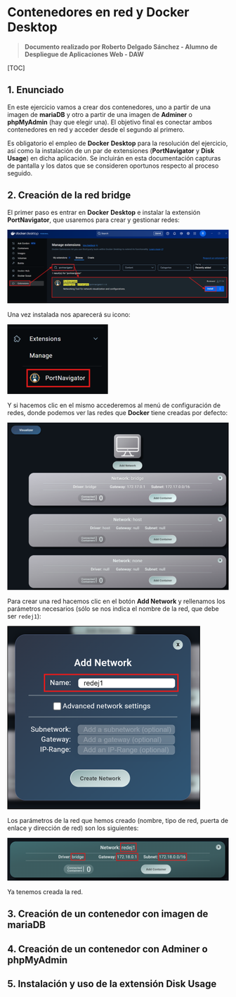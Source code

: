 # Contenedores en red y Docker Desktop

> **Documento realizado por Roberto Delgado Sánchez - Alumno de Despliegue de Aplicaciones Web - DAW**

[TOC]

## 1. Enunciado

En este ejercicio vamos a crear dos contenedores, uno a partir de una imagen de **mariaDB** y otro a partir de una imagen de **Adminer** o **phpMyAdmin** (hay que elegir una). El objetivo final es conectar ambos contenedores en red y acceder desde el segundo al primero.

Es obligatorio el empleo de **Docker** **Desktop** para la resolución del ejercicio, así como la instalación de un par de extensiones (**PortNavigator** y **Disk** **Usage**) en dicha aplicación. Se incluirán en esta documentación capturas de pantalla y los datos que se consideren oportunos respecto al proceso seguido.

## 2. Creación de la red bridge

El primer paso es entrar en **Docker** **Desktop** e instalar la extensión **PortNavigator**, que usaremos para crear y gestionar redes:

<img src="./ejercicio1.assets/image-20250417101633606.png" alt="image-20250417101633606" style="zoom:80%;" />

Una vez instalada nos aparecerá su icono:

<img src="./ejercicio1.assets/image-20250417101800716.png" alt="image-20250417101800716" style="zoom: 50%;" />

Y si hacemos clic en el mismo accederemos al menú de configuración de redes, donde podemos ver las redes que **Docker** tiene creadas por defecto:

<img src="./ejercicio1.assets/image-20250417101856297.png" alt="image-20250417101856297" style="zoom:50%;" />

Para crear una red hacemos clic en el botón **Add Network** y rellenamos los parámetros necesarios (sólo se nos indica el nombre de la red, que debe ser `redej1`):

<img src="./ejercicio1.assets/image-20250417102148980.png" alt="image-20250417102148980" style="zoom:50%;border:1px solid black;" />

Los parámetros de la red que hemos creado (nombre, tipo de red, puerta de enlace y dirección de red) son los siguientes:

<img src="./ejercicio1.assets/image-20250417102502793.png" alt="image-20250417102502793" style="zoom:50%;" />

Ya tenemos creada la red.

## 3. Creación de un contenedor con imagen de mariaDB



## 4. Creación de un contenedor con Adminer o phpMyAdmin

## 5. Instalación y uso de la extensión Disk Usage
